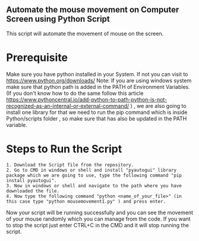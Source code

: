 ## Automate the mouse movement on Computer Screen using Python Script
This script will automate the movement of mouse on the screen.

# Prerequisite 

Make sure you have python installed in your System. If not you can visit to https://www.python.org/downloads/ 
Note: If you are using windows system make sure that python path is added in the PATH of Environment Variables.(If you don't know how to do the same follow this article https://www.pythoncentral.io/add-python-to-path-python-is-not-recognized-as-an-internal-or-external-command/ ) , we are also going to install one library for that we need to run the pip command which is inside Python/scripts folder , so make sure that has also be updated in the PATH variable.

# Steps to Run the Script

	1. Download the Script file from the repository.
	2. Go to CMD in windows or shell and install "pyautogui" library package which we are going to use, type the following command "pip install pyautogui".
	3. Now in windows or shell and navigate to the path where you have downloaded the file.
	4. Now type the following command "python <name_of_your_file>" (in this case type "python mousemovement1.py" ) and press enter.
	
Now your script will be running successfully and you can see the movement of your mouse randomly which you can manage from the code.
If you want to stop the script just enter CTRL+C in the CMD and it will stop running the script.
